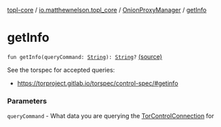 [topl-core](../../index.md) / [io.matthewnelson.topl_core](../index.md) / [OnionProxyManager](index.md) / [getInfo](./get-info.md)

# getInfo

`fun getInfo(queryCommand: `[`String`](https://kotlinlang.org/api/latest/jvm/stdlib/kotlin/-string/index.html)`): `[`String`](https://kotlinlang.org/api/latest/jvm/stdlib/kotlin/-string/index.html)`?` [(source)](https://github.com/05nelsonm/TorOnionProxyLibrary-Android/blob/master/topl-core/src/main/java/io/matthewnelson/topl_core/OnionProxyManager.kt#L950)

See the torspec for accepted queries:

* https://torproject.gitlab.io/torspec/control-spec/#getinfo

### Parameters

`queryCommand` - What data you are querying the [TorControlConnection](#) for